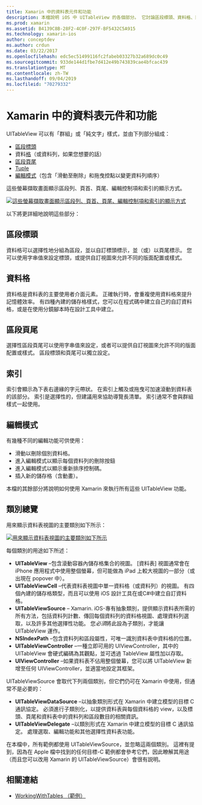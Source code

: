```yaml
---
title: Xamarin 中的資料表元件和功能
description: 本檔說明 iOS 中 UITableView 的各個部分。 它討論區段標頭、資料格、區段頁尾、索引和編輯模式。
ms.prod: xamarin
ms.assetid: B4139C8B-28F2-4C0F-297F-BF5432C5A915
ms.technology: xamarin-ios
author: conceptdev
ms.author: crdun
ms.date: 03/22/2017
ms.openlocfilehash: edc5ec51499116fc2fabeb03327b32a689dc0c49
ms.sourcegitcommit: 933de144d1fbe7d412e49b743839cae4bfcac439
ms.translationtype: MT
ms.contentlocale: zh-TW
ms.lasthandoff: 09/04/2019
ms.locfileid: "70279332"
---
```

# <a name="table-parts-and-functionality-in-xamarinios"></a>Xamarin 中的資料表元件和功能

UITableView 可以有「群組」或「純文字」樣式，並由下列部分組成：

- [區段標頭](#Section_Header)
- 資料[格](#Cells)（或資料列，如果您想要的話）
- [區段頁尾](#Section_Footer)
- [Tuple](#Index)
- [編輯模式](#Edit_Features)（包含「滑動至刪除」和拖曳控點以變更資料列順序） 

這些螢幕擷取畫面顯示區段列、頁首、頁尾、編輯控制項和索引的顯示方式。

 [![](table-parts-and-functionality-images/image1a.png "這些螢幕擷取畫面顯示區段列、頁首、頁尾、編輯控制項和索引的顯示方式")](table-parts-and-functionality-images/image1a.png#lightbox)

以下將更詳細地說明這些部分：

<a name="Section_Header" />

## <a name="section-header"></a>區段標頭

資料格可以選擇性地分組為區段，並以自訂標頭標示，並（或）以頁尾標示。 您可以使用字串值來設定標頭，或提供自訂視圖來允許不同的版面配置或樣式。

<a name="Cells" />

## <a name="cells"></a>資料格

資料格是資料表的主要使用者介面元素。 正確執行時，會重複使用資料格來提升記憶體效率。 有四種內建的儲存格樣式，您可以在程式碼中建立自己的自訂資料格，或是在使用分鏡腳本時在設計工具中建立。

<a name="Section_Footer"/>

## <a name="section-footer"></a>區段頁尾

選擇性區段頁尾可以使用字串值來設定，或者可以提供自訂視圖來允許不同的版面配置或樣式。 區段標頭和頁尾可以獨立設定。

<a name="Index" />

## <a name="index"></a>索引

索引會顯示為下表右邊緣的字元帶狀。
在索引上觸及或拖曳可加速滾動到資料表的該部分。 索引是選擇性的，但建議用來協助導覽長清單。 索引通常不會與群組樣式一起使用。

<a name="Edit_Features" />

## <a name="editing-mode"></a>編輯模式

有幾種不同的編輯功能可供使用：

- 滑動以刪除個別資料格。
- 進入編輯模式以顯示每個資料列的刪除按鈕 
- 進入編輯模式以顯示重新排序控制碼。 
- 插入新的儲存格（含動畫）。

本檔的其餘部分將說明如何使用 Xamarin 來執行所有這些 UITableView 功能。


## <a name="classes-overview"></a>類別總覽

用來顯示資料表視圖的主要類別如下所示：

[![](table-parts-and-functionality-images/classdiagram.png "用來顯示資料表視圖的主要類別如下所示")](table-parts-and-functionality-images/classdiagram.png#lightbox)

每個類別的用途如下所述：

- **UITableView** –包含滾動容器內儲存格集合的視圖。 [資料表] 視圖通常會在 iPhone 應用程式中使用整個螢幕，但可能做為 iPad 上較大視圖的一部分（或出現在 popover 中）。 
- **UITableViewCell** –代表資料表視圖中單一資料格（或資料列）的視圖。 有四個內建的儲存格類型，而且可以使用 iOS 設計工具在或C#中建立自訂資料格。 
- **UITableViewSource** – Xamarin. iOS-專有抽象類別，提供顯示資料表所需的所有方法，包括資料列計數、傳回每個資料列的資料格視圖、處理資料列選取，以及許多其他選擇性功能。 您*必須*將此設為子類別，才能讓 UITableView 運作。 
- **NSIndexPath** –包含資料列和區段屬性，可唯一識別資料表中資料格的位置。 
- **UITableViewController** –一種立即可用的 UIViewController，其中的 UITableView 會硬式編碼為其觀點，並可透過 TableView 屬性加以存取。 
- **UIViewController** –如果資料表不佔用整個螢幕，您可以將 UITableView 新增至任何 UIViewController，並適當地設定其框架。 

UITableViewSource 會取代下列兩個類別，但它們仍可在 Xamarin 中使用，但通常不是必要的：

- **UITableViewDataSource** –以抽象類別形式在 Xamarin 中建立模型的目標 C 通訊協定。 必須進行子類別化，以提供資料表與每個資料格的 view，以及標頭、頁尾和資料表中的資料列和區段數目的相關資訊。 
- **UITableViewDelegate** –以類別形式在 Xamarin 中建立模型的目標 C 通訊協定。 處理選取、編輯功能和其他選擇性資料表功能。 

在本檔中，所有範例都使用 UITableViewSource，並忽略這兩個類別。 這裡有提到，因為在 Apple 檔中找到的任何目標-C 範例都會參考它們，因此瞭解其用途（而且您可以改用 Xamarin 的 UITableViewSource）會很有説明。

## <a name="related-links"></a>相關連結

- [WorkingWithTables （範例）](https://docs.microsoft.com/samples/xamarin/ios-samples/workingwithtables)
